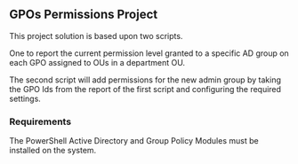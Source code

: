## GPOs Permissions Project

This project solution is based upon two scripts. 

One to report the current permission level granted to a specific AD group on each GPO assigned to OUs in a department OU.

The second script will add permissions for the new admin group by taking the GPO Ids from the report of the first script and configuring the required settings.

### Requirements

The PowerShell Active Directory and Group Policy Modules must be installed on the system.




